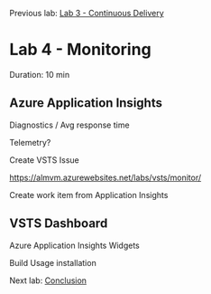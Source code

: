 Previous lab: [Lab 3 - Continuous Delivery](../Lab%203%20-%20Continuous%20Delivery/README.md)

# Lab 4 - Monitoring

Duration: 10 min

## Azure Application Insights

Diagnostics / Avg response time

Telemetry?

Create VSTS Issue

https://almvm.azurewebsites.net/labs/vsts/monitor/

Create work item from Application Insights

## VSTS Dashboard

Azure Application Insights Widgets

Build Usage installation

Next lab: [Conclusion](../Conclusion/README.md)